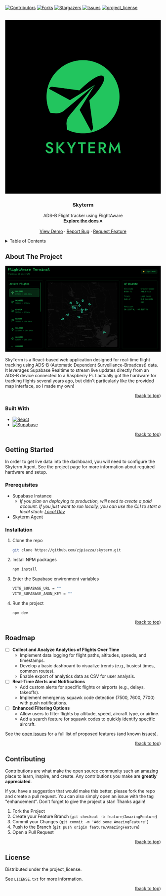 <!-- Improved compatibility of back to top link: See: https://github.com/othneildrew/Best-README-Template/pull/73 -->
<a id="readme-top"></a>
<!--
*** Thanks for checking out the Best-README-Template. If you have a suggestion
*** that would make this better, please fork the repo and create a pull request
*** or simply open an issue with the tag "enhancement".
*** Don't forget to give the project a star!
*** Thanks again! Now go create something AMAZING! :D
-->



<!-- PROJECT SHIELDS -->
<!--
*** I'm using markdown "reference style" links for readability.
*** Reference links are enclosed in brackets [ ] instead of parentheses ( ).
*** See the bottom of this document for the declaration of the reference variables
*** for contributors-url, forks-url, etc. This is an optional, concise syntax you may use.
*** https://www.markdownguide.org/basic-syntax/#reference-style-links
-->
[![Contributors][contributors-shield]][contributors-url]
[![Forks][forks-shield]][forks-url]
[![Stargazers][stars-shield]][stars-url]
[![Issues][issues-shield]][issues-url]
[![project_license][license-shield]][license-url]



<!-- PROJECT LOGO -->
<br />
<div align="center">
  <a href="https://github.com/zjpiazza/skyterm">
    <img src="assets/logo.png" alt="Logo">
  </a>

<h3 align="center">Skyterm</h3>

  <p align="center">
    ADS-B Flight tracker using FlightAware
    <br />
    <a href="https://github.com/zjpiazza/skyterm"><strong>Explore the docs »</strong></a>
    <br />
    <br />
    <a href="https://skyterm.dev">View Demo</a>
    &middot;
    <a href="https://github.com/zjpiazza/skyterm/issues/new?labels=bug&template=bug-report---.md">Report Bug</a>
    &middot;
    <a href="https://github.com/zjpiazza/skyterm/issues/new?labels=enhancement&template=feature-request---.md">Request Feature</a>
  </p>
</div>



<!-- TABLE OF CONTENTS -->
<details>
  <summary>Table of Contents</summary>
  <ol>
    <li>
      <a href="#about-the-project">About The Project</a>
      <ul>
        <li><a href="#built-with">Built With</a></li>
      </ul>
    </li>
    <li>
      <a href="#getting-started">Getting Started</a>
      <ul>
        <li><a href="#prerequisites">Prerequisites</a></li>
        <li><a href="#installation">Installation</a></li>
      </ul>
    </li>
    <li><a href="#roadmap">Roadmap</a></li>
    <li><a href="#contributing">Contributing</a></li>
    <li><a href="#license">License</a></li>
  </ol>
</details>



<!-- ABOUT THE PROJECT -->
## About The Project

[![Product Screen Shot][product-screenshot]](./assets/skyterm-screenshot.png)

SkyTerm is a React-based web application designed for real-time flight tracking using ADS-B (Automatic Dependent Surveillance-Broadcast) data. It leverages Supabase Realtime to stream live updates directly from an ADS-B device connected to a Raspberry Pi. I actually got the hardware for tracking flights several years ago, but didn't particularly like the provided map interface, so I made my own!

<p align="right">(<a href="#readme-top">back to top</a>)</p>



### Built With

* [![React][React.js]][React-url]
* [![Supabase][Supabase.com]][Supabase-url]


<p align="right">(<a href="#readme-top">back to top</a>)</p>



<!-- GETTING STARTED -->
## Getting Started

In order to get live data into the dashboard, you will need to configure the Skyterm Agent. See the project page for more information about required hardware and setup.

### Prerequisites

- Supabase Instance
  - *If you plan on deploying to production, will need to create a paid account. If you just want to run locally, you can use the CLI to start a local stack: [Local Dev](https://supabase.com/docs/guides/local-development)*
- [Skyterm Agent](https://github.com/zjpiazza/skyterm-agent)
  
### Installation

1. Clone the repo
   ```sh
   git clone https://github.com/zjpiazza/skyterm.git
   ```
2. Install NPM packages
   ```sh
   npm install
   ```
3. Enter the Supabase environment variables
   ```sh
   VITE_SUPABASE_URL = ""
   VITE_SUPABASE_ANON_KEY = ""
   ```
4. Run the project
   ```sh
   npm dev
   ```

<p align="right">(<a href="#readme-top">back to top</a>)</p>


<!-- ROADMAP -->
## Roadmap

- [ ] **Collect and Analyze Analytics of Flights Over Time**
    - Implement data logging for flight paths, altitudes, speeds, and timestamps.
    - Develop a basic dashboard to visualize trends (e.g., busiest times, common routes).
    - Enable export of analytics data as CSV for user analysis.
- [ ] **Real-Time Alerts and Notifications**
    - Add custom alerts for specific flights or airports (e.g., delays, takeoffs).
    - Implement emergency squawk code detection (7500, 7600, 7700) with push notifications.
- [ ] **Enhanced Filtering Options**
    - Allow users to filter flights by altitude, speed, aircraft type, or airline.
    - Add a search feature for squawk codes to quickly identify specific aircraft.

See the [open issues](https://github.com/zjpiazza/skyterm/issues) for a full list of proposed features (and known issues).

<p align="right">(<a href="#readme-top">back to top</a>)</p>



<!-- CONTRIBUTING -->
## Contributing

Contributions are what make the open source community such an amazing place to learn, inspire, and create. Any contributions you make are **greatly appreciated**.

If you have a suggestion that would make this better, please fork the repo and create a pull request. You can also simply open an issue with the tag "enhancement".
Don't forget to give the project a star! Thanks again!

1. Fork the Project
2. Create your Feature Branch (`git checkout -b feature/AmazingFeature`)
3. Commit your Changes (`git commit -m 'Add some AmazingFeature'`)
4. Push to the Branch (`git push origin feature/AmazingFeature`)
5. Open a Pull Request

<p align="right">(<a href="#readme-top">back to top</a>)</p>


<!-- LICENSE -->
## License

Distributed under the project_license.

See `LICENSE.txt` for more information.

<p align="right">(<a href="#readme-top">back to top</a>)</p>


<!-- MARKDOWN LINKS & IMAGES -->
<!-- https://www.markdownguide.org/basic-syntax/#reference-style-links -->
[contributors-shield]: https://img.shields.io/github/contributors/zjpiazza/skyterm.svg?style=for-the-badge
[contributors-url]: https://github.com/zjpiazza/skyterm/graphs/contributors
[forks-shield]: https://img.shields.io/github/forks/zjpiazza/skyterm.svg?style=for-the-badge
[forks-url]: https://github.com/zjpiazza/skyterm/network/members
[stars-shield]: https://img.shields.io/github/stars/zjpiazza/skyterm.svg?style=for-the-badge
[stars-url]: https://github.com/zjpiazza/skyterm/stargazers
[issues-shield]: https://img.shields.io/github/issues/zjpiazza/skyterm.svg?style=for-the-badge
[issues-url]: https://github.com/zjpiazza/skyterm/issues
[license-shield]: https://img.shields.io/github/license/zjpiazza/skyterm.svg?style=for-the-badge
[license-url]: https://github.com/zjpiazza/skyterm/blob/master/LICENSE.txt

[linkedin-shield]: https://img.shields.io/badge/-LinkedIn-black.svg?style=for-the-badge&logo=linkedin&colorB=555
[linkedin-url]: https://linkedin.com/in/linkedin_username

[product-screenshot]: assets/skyterm-screenshot.png


[React.js]: https://img.shields.io/badge/React-%2320232a.svg?logo=react&logoColor=%2361DAFB
[React-url]: https://reactjs.org/
[Supabase.com]: https://img.shields.io/badge/Supabase-3FCF8E?logo=supabase&logoColor=fff
[Supabase-url]: https://supabase.com
